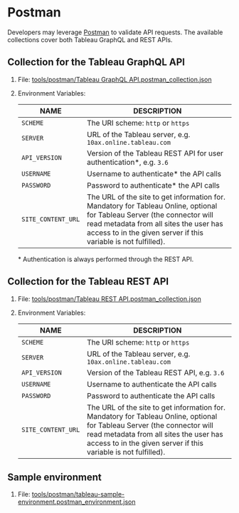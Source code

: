 # Postman

Developers may leverage [Postman](https://www.postman.com/) to validate API
requests. The available collections cover both Tableau GraphQL and REST APIs.  

## Collection for the Tableau GraphQL API

1. File: [tools/postman/Tableau GraphQL API.postman_collection.json](../../tools/postman/Tableau%20GraphQL%20API.postman_collection.json)

1. Environment Variables:

   | NAME               | DESCRIPTION                                                                                                                                                                                                                           |
   | ------------------ | ------------------------------------------------------------------------------------------------------------------------------------------------------------------------------------------------------------------------------------- |
   | `SCHEME`           | The URI scheme: `http` or `https`                                                                                                                                                                                                     |
   | `SERVER`           | URL of the Tableau server, e.g. `10ax.online.tableau.com`                                                                                                                                                                             |
   | `API_VERSION`      | Version of the Tableau REST API for user authentication*, e.g. `3.6`                                                                                                                                                                  |
   | `USERNAME`         | Username to authenticate* the API calls                                                                                                                                                                                               |
   | `PASSWORD`         | Password to authenticate* the API calls                                                                                                                                                                                               |
   | `SITE_CONTENT_URL` | The URL of the site to get information for. Mandatory for Tableau Online, optional for Tableau Server (the connector will read metadata from all sites the user has access to in the given server if this variable is not fulfilled). |
   
   \* Authentication is always performed through the REST API.

## Collection for the Tableau REST API

1. File: [tools/postman/Tableau REST API.postman_collection.json](../../tools/postman/Tableau%20REST%20API.postman_collection.json)

1. Environment Variables:

   | NAME               | DESCRIPTION                                                                                                                                                                                                                           |
   | ------------------ | ------------------------------------------------------------------------------------------------------------------------------------------------------------------------------------------------------------------------------------- |
   | `SCHEME`           | The URI scheme: `http` or `https`                                                                                                                                                                                                     |
   | `SERVER`           | URL of the Tableau server, e.g. `10ax.online.tableau.com`                                                                                                                                                                             |
   | `API_VERSION`      | Version of the Tableau REST API, e.g. `3.6`                                                                                                                                                                                           |
   | `USERNAME`         | Username to authenticate the API calls                                                                                                                                                                                                |
   | `PASSWORD`         | Password to authenticate the API calls                                                                                                                                                                                                |
   | `SITE_CONTENT_URL` | The URL of the site to get information for. Mandatory for Tableau Online, optional for Tableau Server (the connector will read metadata from all sites the user has access to in the given server if this variable is not fulfilled). |

## Sample environment

1. File: [tools/postman/tableau-sample-environment.postman_environment.json](../../tools/postman/tableau-sample-environment.postman_environment.json)
